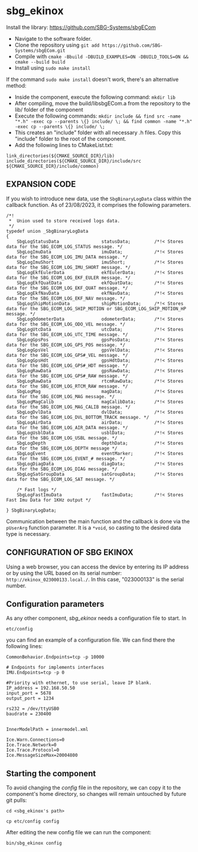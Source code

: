 # sbg_ekinox

Install the library: https://github.com/SBG-Systems/sbgECom
- Navigate to the software folder.
- Clone the repository using  ``git add https://github.com/SBG-Systems/sbgECom.git``
- Compile with ```cmake -Bbuild -DBUILD_EXAMPLES=ON -DBUILD_TOOLS=ON && cmake --build build```
- Install using ``sudo make install``

If the command ```sudo make install``` doesn't work, there's an alternative method:

- Inside the component, execute the following command: ``mkdir lib``
- After compiling, move the build/libsbgECom.a from the repository to the lib/ folder of the component
- Execute the following commands: ``mkdir include && find src -name "*.h" -exec cp --parents \{} include/ \; && find common -name "*.h" -exec cp --parents \{} include/ \;``
- This creates an "include" folder with all necessary .h files. Copy this "include" folder to the root of the component.
- Add the following lines to CMakeList.txt:
```
link_directories(${CMAKE_SOURCE_DIR}/lib)
include_directories(${CMAKE_SOURCE_DIR}/include/src ${CMAKE_SOURCE_DIR}/include/common)
```

## EXPANSION CODE  
If you wish to introduce new data, use the  `SbgBinaryLogData` class within the callback function. As of 23/08/2023, it comprises the following parameters.
```
/*!
 *	Union used to store received logs data.
 */
typedef union _SbgBinaryLogData
{
	SbgLogStatusData				statusData;			/*!< Stores data for the SBG_ECOM_LOG_STATUS message. */
	SbgLogImuData					imuData;			/*!< Stores data for the SBG_ECOM_LOG_IMU_DATA message. */
	SbgLogImuShort					imuShort;			/*!< Stores data for the SBG_ECOM_LOG_IMU_SHORT message. */
	SbgLogEkfEulerData				ekfEulerData;		/*!< Stores data for the SBG_ECOM_LOG_EKF_EULER message. */
	SbgLogEkfQuatData				ekfQuatData;		/*!< Stores data for the SBG_ECOM_LOG_EKF_QUAT message. */
	SbgLogEkfNavData				ekfNavData;			/*!< Stores data for the SBG_ECOM_LOG_EKF_NAV message. */
	SbgLogShipMotionData			shipMotionData;		/*!< Stores data for the SBG_ECOM_LOG_SHIP_MOTION or SBG_ECOM_LOG_SHIP_MOTION_HP message. */
	SbgLogOdometerData				odometerData;		/*!< Stores data for the SBG_ECOM_LOG_ODO_VEL message. */
	SbgLogUtcData					utcData;			/*!< Stores data for the SBG_ECOM_LOG_UTC_TIME message. */
	SbgLogGpsPos					gpsPosData;			/*!< Stores data for the SBG_ECOM_LOG_GPS_POS message. */
	SbgLogGpsVel					gpsVelData;			/*!< Stores data for the SBG_ECOM_LOG_GPS#_VEL message. */
	SbgLogGpsHdt					gpsHdtData;			/*!< Stores data for the SBG_ECOM_LOG_GPS#_HDT message. */
	SbgLogRawData					gpsRawData;			/*!< Stores data for the SBG_ECOM_LOG_GPS#_RAW message. */
	SbgLogRawData					rtcmRawData;		/*!< Stores data for the SBG_ECOM_LOG_RTCM_RAW message. */
	SbgLogMag						magData;			/*!< Stores data for the SBG_ECOM_LOG_MAG message. */
	SbgLogMagCalib					magCalibData;		/*!< Stores data for the SBG_ECOM_LOG_MAG_CALIB message. */
	SbgLogDvlData					dvlData;			/*!< Stores data for the SBG_ECOM_LOG_DVL_BOTTOM_TRACK message. */
	SbgLogAirData					airData;			/*!< Stores data for the SBG_ECOM_LOG_AIR_DATA message. */
	SbgLogUsblData					usblData;			/*!< Stores data for the SBG_ECOM_LOG_USBL message. */
	SbgLogDepth						depthData;			/*!< Stores data for the SBG_ECOM_LOG_DEPTH message */
	SbgLogEvent						eventMarker;		/*!< Stores data for the SBG_ECOM_LOG_EVENT_# message. */
	SbgLogDiagData					diagData;			/*!< Stores data for the SBG_ECOM_LOG_DIAG message. */
	SbgLogSatGroupData				satGroupData;		/*!< Stores data for the SBG_ECOM_LOG_SAT message. */

	/* Fast logs */
	SbgLogFastImuData				fastImuData;		/*!< Stores Fast Imu Data for 1KHz output */

} SbgBinaryLogData;
```
Communication between the main function and the callback is done via the `pUserArg` function parameter. It is a `*void`, so casting to the desired data type is necessary.

## CONFIGURATION OF SBG EKINOX
Using a web browser, you can access the device by entering its IP address or by using the URL based on its serial number: `http://ekinox_023000133.local./`. In this case, "023000133" is the serial number.

## Configuration parameters
As any other component, *sbg_ekinox* needs a configuration file to start. In
```
etc/config
```
you can find an example of a configuration file. We can find there the following lines:
```
CommonBehavior.Endpoints=tcp -p 10000

# Endpoints for implements interfaces
IMU.Endpoints=tcp -p 0

#Priority with ethernet, to use serial, leave IP blank.
IP_address = 192.168.50.50
input_port = 5678
output_port = 1234

rs232 = /dev/ttyUSB0
baudrate = 230400


InnerModelPath = innermodel.xml

Ice.Warn.Connections=0
Ice.Trace.Network=0
Ice.Trace.Protocol=0
Ice.MessageSizeMax=20004800
```

## Starting the component
To avoid changing the *config* file in the repository, we can copy it to the component's home directory, so changes will remain untouched by future git pulls:

```
cd <sbg_ekinox's path> 
```
```
cp etc/config config
```

After editing the new config file we can run the component:

```
bin/sbg_ekinox config
```
